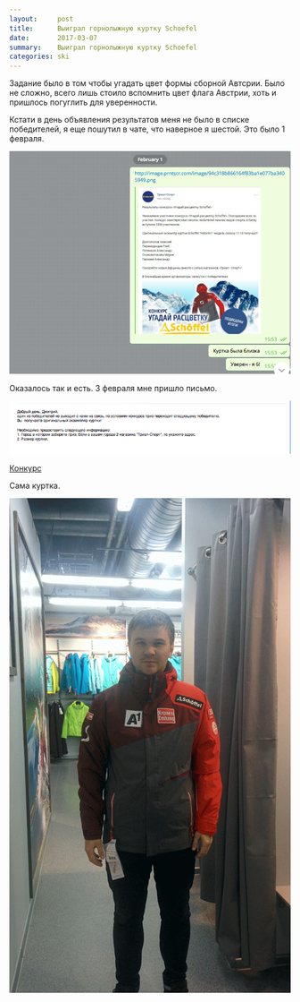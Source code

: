 ```yaml
---
layout:     post
title:      Выиграл горнолыжную куртку Schoefel
date:       2017-03-07
summary: 	Выиграл горнолыжную куртку Schoefel
categories: ski
---
```


Задание было в том чтобы угадать цвет формы сборной Автсрии.
Было не сложно, всего лишь стоило вспомнить цвет флага Австрии, хоть и пришлось погуглить для уверенности.

Кстати в день объявления результатов меня не было в списке победителей, я еще пошутил в чате, что наверное я шестой. Это было 1 февраля.

![schoeffel-3](/images/schoeffel-telegram.png)

Оказалось так и есть. 3 февраля мне пришло письмо.

![schoeffel-letter](/images/schoeffel-letter.png)

[Конкурс](http://trial-sport.ru/schoeffel.php)

Сама куртка.

![shoeffel-1](/images/shoeffel.gif)
